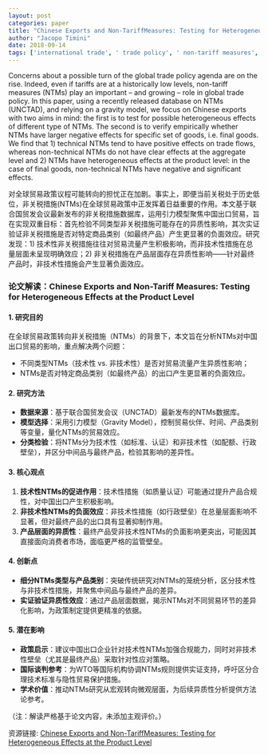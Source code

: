 ```yaml
---
layout: post
categories: paper
title: "Chinese Exports and Non-TariffMeasures: Testing for Heterogeneous Effects at the Product Level"
author: "Jacopo Timini"
date: 2018-09-14
tags: ['international trade', ' trade policy', ' non-tariff measures', ' gravity model', ' China.']
---
```


Concerns about a possible turn of the global trade policy agenda are on the rise. Indeed, even if tariffs are at a historically low levels, non-tariff measures (NTMs) play an important – and growing – role in global trade policy. In this paper, using a recently released database on NTMs (UNCTAD), and relying on a gravity model, we focus on Chinese exports with two aims in mind: the first is to test for possible heterogeneous effects of different type of NTMs. The second is to verify empirically whether NTMs have larger negative effects for specific set of goods, i.e. final goods. We find that 1) technical NTMs tend to have positive effects on trade flows, whereas non-technical NTMs do not have clear effects at the aggregate level and 2) NTMs have heterogeneous effects at the product level: in the case of final goods, non-technical NTMs have negative and significant effects.

对全球贸易政策议程可能转向的担忧正在加剧。事实上，即便当前关税处于历史低位，非关税措施(NTMs)在全球贸易政策中正发挥着日益重要的作用。本文基于联合国贸发会议最新发布的非关税措施数据库，运用引力模型聚焦中国出口贸易，旨在实现双重目标：首先检验不同类型非关税措施可能存在的异质性影响，其次实证验证非关税措施是否对特定商品类别（如最终产品）产生更显著的负面效应。研究发现：1) 技术性非关税措施往往对贸易流量产生积极影响，而非技术性措施在总量层面未呈现明确效应；2) 非关税措施在产品层面存在异质性影响——针对最终产品时，非技术性措施会产生显著负面效应。

### **论文解读：Chinese Exports and Non-Tariff Measures: Testing for Heterogeneous Effects at the Product Level**  

#### **1. 研究目的**  
在全球贸易政策转向非关税措施（NTMs）的背景下，本文旨在分析NTMs对中国出口贸易的影响，重点解决两个问题：  
- 不同类型NTMs（技术性 vs. 非技术性）是否对贸易流量产生异质性影响；  
- NTMs是否对特定商品类别（如最终产品）的出口产生更显著的负面效应。  

#### **2. 研究方法**  
- **数据来源**：基于联合国贸发会议（UNCTAD）最新发布的NTMs数据库。  
- **模型选择**：采用引力模型（Gravity Model），控制贸易伙伴、时间、产品类别等变量，量化NTMs的贸易效应。  
- **分类检验**：将NTMs分为技术性（如标准、认证）和非技术性（如配额、行政壁垒），并区分中间品与最终产品，检验其影响的差异性。  

#### **3. 核心观点**  
1. **技术性NTMs的促进作用**：技术性措施（如质量认证）可能通过提升产品合规性，对中国出口产生积极影响。  
2. **非技术性NTMs的负面效应**：非技术性措施（如行政壁垒）在总量层面影响不显著，但对最终产品的出口具有显著抑制作用。  
3. **产品层面的异质性**：最终产品受非技术性NTMs的负面影响更突出，可能因其直接面向消费者市场，面临更严格的监管壁垒。  

#### **4. 创新点**  
- **细分NTMs类型与产品类别**：突破传统研究对NTMs的笼统分析，区分技术性与非技术性措施，并聚焦中间品与最终产品的差异。  
- **实证验证异质性效应**：通过产品层面数据，揭示NTMs对不同贸易环节的差异化影响，为政策制定提供更精准的依据。  

#### **5. 潜在影响**  
- **政策启示**：建议中国出口企业针对技术性NTMs加强合规能力，同时对非技术性壁垒（尤其是最终产品）采取针对性应对策略。  
- **国际谈判参考**：为WTO等国际机构协调NTMs规则提供实证支持，呼吁区分合理技术标准与隐性贸易保护措施。  
- **学术价值**：推动NTMs研究从宏观转向微观层面，为后续异质性分析提供方法论参考。  

（注：解读严格基于论文内容，未添加主观评价。）

资源链接: [Chinese Exports and Non-TariffMeasures: Testing for Heterogeneous Effects at the Product Level](https://papers.ssrn.com/sol3/papers.cfm?abstract_id=3247687)
